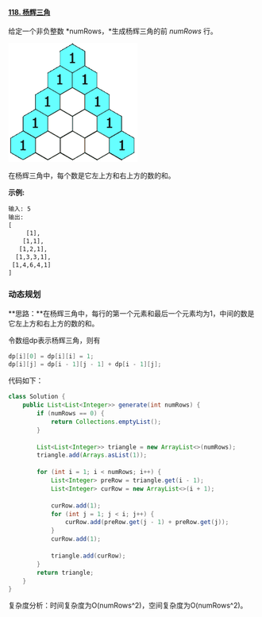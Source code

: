 #### [118. 杨辉三角](https://leetcode-cn.com/problems/pascals-triangle/)

给定一个非负整数 *numRows，*生成杨辉三角的前 *numRows* 行。

![杨辉三角](images/pascal-triangle-animated.gif)

在杨辉三角中，每个数是它左上方和右上方的数的和。

**示例:**

```
输入: 5
输出:
[
     [1],
    [1,1],
   [1,2,1],
  [1,3,3,1],
 [1,4,6,4,1]
]
```

### 动态规划

**思路：**在杨辉三角中，每行的第一个元素和最后一个元素均为1，中间的数是它左上方和右上方的数的和。

令数组dp表示杨辉三角，则有

```java
dp[i][0] = dp[i][i] = 1;
dp[i][j] = dp[i - 1][j - 1] + dp[i - 1][j];
```

代码如下：

```java
class Solution {
    public List<List<Integer>> generate(int numRows) {
        if (numRows == 0) {
            return Collections.emptyList();
        }

        List<List<Integer>> triangle = new ArrayList<>(numRows);
        triangle.add(Arrays.asList(1));

        for (int i = 1; i < numRows; i++) {
            List<Integer> preRow = triangle.get(i - 1);
            List<Integer> curRow = new ArrayList<>(i + 1);

            curRow.add(1);
            for (int j = 1; j < i; j++) {
                curRow.add(preRow.get(j - 1) + preRow.get(j));
            }
            curRow.add(1);
            
            triangle.add(curRow);
        }
        return triangle;
    }
}
```

复杂度分析：时间复杂度为O(numRows^2)，空间复杂度为O(numRows^2)。